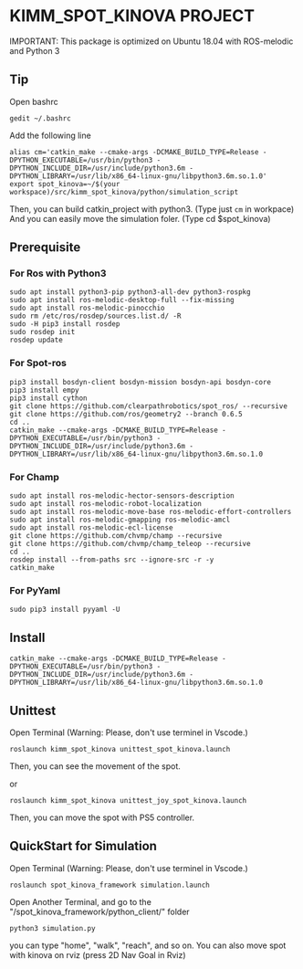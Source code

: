 # KIMM_SPOT_KINOVA PROJECT
IMPORTANT: This package is optimized on Ubuntu 18.04 with ROS-melodic and Python 3

## Tip
Open bashrc
```
gedit ~/.bashrc
```
Add the following line
```
alias cm='catkin_make --cmake-args -DCMAKE_BUILD_TYPE=Release -DPYTHON_EXECUTABLE=/usr/bin/python3 -DPYTHON_INCLUDE_DIR=/usr/include/python3.6m -DPYTHON_LIBRARY=/usr/lib/x86_64-linux-gnu/libpython3.6m.so.1.0'
export spot_kinova=~/$(your workspace)/src/kimm_spot_kinova/python/simulation_script
```
Then, you can build catkin_project with python3. (Type just `cm` in workpace)
And you can easily move the simulation foler. (Type cd $spot_kinova)

## Prerequisite
### For Ros with Python3

```
sudo apt install python3-pip python3-all-dev python3-rospkg
sudo apt install ros-melodic-desktop-full --fix-missing
sudo apt install ros-melodic-pinocchio 
sudo rm /etc/ros/rosdep/sources.list.d/ -R
sudo -H pip3 install rosdep
sudo rosdep init
rosdep update
```
### For Spot-ros
```
pip3 install bosdyn-client bosdyn-mission bosdyn-api bosdyn-core
pip3 install empy
pip3 install cython
git clone https://github.com/clearpathrobotics/spot_ros/ --recursive
git clone https://github.com/ros/geometry2 --branch 0.6.5
cd ..
catkin_make --cmake-args -DCMAKE_BUILD_TYPE=Release -DPYTHON_EXECUTABLE=/usr/bin/python3 -DPYTHON_INCLUDE_DIR=/usr/include/python3.6m -DPYTHON_LIBRARY=/usr/lib/x86_64-linux-gnu/libpython3.6m.so.1.0
```

### For Champ
```
sudo apt install ros-melodic-hector-sensors-description
sudo apt install ros-melodic-robot-localization
sudo apt install ros-melodic-move-base ros-melodic-effort-controllers
sudo apt install ros-melodic-gmapping ros-melodic-amcl
sudo apt install ros-melodic-ecl-license
git clone https://github.com/chvmp/champ --recursive
git clone https://github.com/chvmp/champ_teleop --recursive
cd ..
rosdep install --from-paths src --ignore-src -r -y
catkin_make 
```

### For PyYaml
```
sudo pip3 install pyyaml -U
```

## Install
```
catkin_make --cmake-args -DCMAKE_BUILD_TYPE=Release -DPYTHON_EXECUTABLE=/usr/bin/python3 -DPYTHON_INCLUDE_DIR=/usr/include/python3.6m -DPYTHON_LIBRARY=/usr/lib/x86_64-linux-gnu/libpython3.6m.so.1.0
```

## Unittest
Open Terminal (Warning: Please, don't use terminel in Vscode.)
```
roslaunch kimm_spot_kinova unittest_spot_kinova.launch
```
Then, you can see the movement of the spot.

or
```
roslaunch kimm_spot_kinova unittest_joy_spot_kinova.launch
```
Then, you can move the spot with PS5 controller.

## QuickStart for Simulation
Open Terminal (Warning: Please, don't use terminel in Vscode.)
```
roslaunch spot_kinova_framework simulation.launch
```
Open Another Terminal, and go to the "/spot_kinova_framework/python_client/" folder
```
python3 simulation.py
```
you can type "home", "walk", "reach", and so on.
You can also move spot with kinova on rviz (press 2D Nav Goal in Rviz)